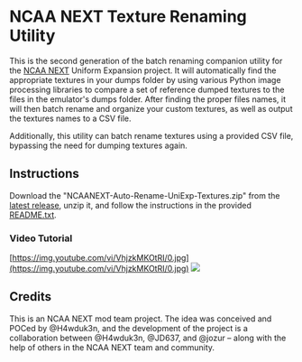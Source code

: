 # NCAA NEXT Texture Renaming Utility

This is the second generation of the batch renaming companion utility for the [NCAA NEXT](https://github.com/ncaanext/ncaa-next-24) Uniform Expansion project. It will automatically find the appropriate textures in your dumps folder by using various Python image processing libraries to compare a set of reference dumped textures to the files in the emulator's dumps folder. After finding the proper files names, it will then batch rename and organize your custom textures, as well as output the textures names to a CSV file.

Additionally, this utility can batch rename textures using a provided CSV file, bypassing the need for dumping textures again. 

## Instructions

Download the "NCAANEXT-Auto-Rename-UniExp-Textures.zip" from the [latest release](https://github.com/jd6-37/ncaa06-auto-uni-textures/releases/latest), unzip it, and follow the instructions in the provided [README.txt](https://github.com/jd6-37/ncaa06-auto-uni-textures/blob/main/src/README.txt).

### Video Tutorial
[https://img.youtube.com/vi/VhjzkMKOtRI/0.jpg](https://img.youtube.com/vi/VhjzkMKOtRI/0.jpg)
[![](https://img.youtube.com/vi/VhjzkMKOtRI/0.jpg)](https://www.youtube.com/watch?v=VhjzkMKOtRI)


## Credits

This is an NCAA NEXT mod team project. The idea was conceived and POCed by @H4wduk3n, and the development of the project is a collaboration between @H4wduk3n, @JD637, and @jozur – along with the help of others in the NCAA NEXT team and community.